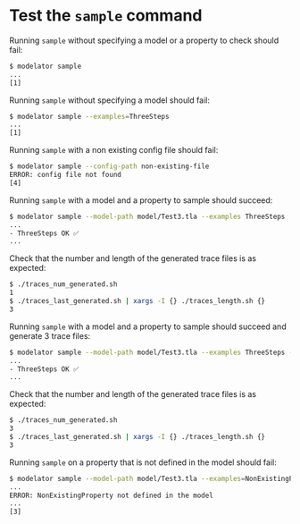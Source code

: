 # Test the `sample` command

Running `sample` without specifying a model or a property to check should fail:

```sh
$ modelator sample
...
[1]
```

Running `sample` without specifying a model should fail:

```sh
$ modelator sample --examples=ThreeSteps
...
[1]
```

Running `sample` with a non existing config file should fail:

```sh
$ modelator sample --config-path non-existing-file
ERROR: config file not found
[4]
```

Running `sample` with a model and a property to sample should succeed:

```sh
$ modelator sample --model-path model/Test3.tla --examples ThreeSteps
...
- ThreeSteps OK ✅
...
```

Check that the number and length of the generated trace files is as expected:

```sh
$ ./traces_num_generated.sh
1
$ ./traces_last_generated.sh | xargs -I {} ./traces_length.sh {}
3
```

Running `sample` with a model and a property to sample should succeed and generate 3 trace files:

```sh
$ modelator sample --model-path model/Test3.tla --examples ThreeSteps --max_error=3
...
- ThreeSteps OK ✅
...
```

Check that the number and length of the generated trace files is as expected:

```sh
$ ./traces_num_generated.sh
3
$ ./traces_last_generated.sh | xargs -I {} ./traces_length.sh {}
3
```

Running `sample` on a property that is not defined in the model should fail:

```sh
$ modelator sample --model-path model/Test3.tla --examples=NonExistingProperty
...
ERROR: NonExistingProperty not defined in the model
...
[3]
```
